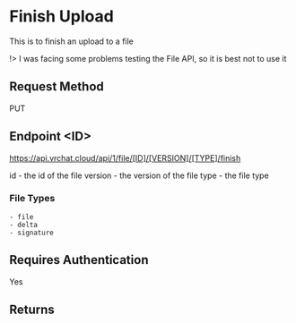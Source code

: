 # Finish Upload

This is to finish an upload to a file

!> I was facing some problems testing the File API, so it is best not to use it

## Request Method 
PUT

## Endpoint &lt;ID&gt;
https://api.vrchat.cloud/api/1/file/[ID]/[VERSION]/[TYPE]/finish

id - the id of the file
version - the version of the file
type - the file type

### File Types

    - file
    - delta 
    - signature

## Requires Authentication
Yes

## Returns

